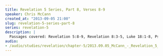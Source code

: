 ```yaml
--- 
title: Revelation 5 Series, Part 8, Verses 8-9
speaker: Chris McCann
created_at: "2013-09-05 21:00"
slug: revelation-5-series-part-8
series: revelation-5
description: |
  Passages covered: Revelation 5:8-9, Revelation 8:3-5, Luke 18:1-8, Psalm 40:1-3, Psalm 96:1-2, Psalm 98:1-2, Revelation 14:1-3, Revelation 15:1-2.
audio: 
- /audio/studies/revelation/chapter-5/2013.09.05_McCann_-_Revelation_5_Series_Part_8.yaml
---
```

